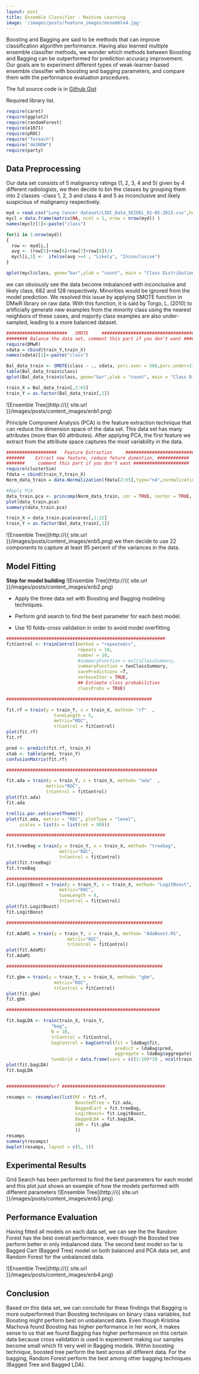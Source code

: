 ```yaml
---
layout: post
title: Ensemble Classifier - Machine Learning
image: '/images/posts/feature_images/ensemble4.jpg'
---
```


Boosting and Bagging are said to be methods that can improve classification algorithm performance. Having also learned multiple ensemble classifier methods, we wonder which methods between Boosting and Bagging can be outperformed for prediction accuracy improvement. Our goals are to experiment different types of weak-learner-based ensemble classifier with boosting and bagging parameters, and compare them with the performance evaluation procedures.

The full source code is in [Github Gist](https://gist.github.com/Lanbig/4a9cd4df96dfbabf3b6c2a9e5823e58e)

Required library list.

```R
require(caret)
require(ggplot2)
require(randomForest)
require(e1071)
require(pROC)
require("foreach")
require("doSNOW")
require(party)
```


## Data Preprocessing

Our data set consists of 5 malignancy ratings (1, 2, 3, 4 and 5) given by 4 different radiologists, we then decide to bin the classes by grouping them into 2 classes -class 1, 2, 3 and class 4 and 5 as inconclusive and likely suspicious of malignancy respectively. 

```R
myd = read.csv("Lung Cancer dataset/LIDC_Data_SEIDEL_01-05-2015.csv",header = T, sep = ',')
mycl = data.frame(matrix(NA, ncol = 1, nrow = nrow(myd)) )
names(mycl)[1]<-paste("class")

for(i in 1:nrow(myd))
{
  row <- myd[i,]
  avg <- (row[5]+row[6]+row[7]+row[8])/4
  mycl[i,1] <-  ifelse(avg >=4 , "Likely", "Inconclusive")
}

qplot(mycl$class, geom="bar",ylab = "count", main = "Class Distribution ", xlab = "Class", fill=as.factor(mycl$class)) 
```

we can obviously see the data become imbalanced with inconclusive and likely class, 682 and 128 respectively. Minorities would be ignored from the model prediction. We resolved this issue by applying SMOTE function in DMwR library on raw data. With this function, it is said by Torgo, L. (2010) to artificially generate new examples from the minority class using the nearest neighbors of these cases, and majority class examples are also under-sampled, leading to a more balanced dataset.

```R
#######################   SMOTE     #######################################
######## Balance the data set, comment this part if you don't want ########
require(DMwR)
sdata = cbind(train_Y,train_X)
names(sdata)[1]<-paste("class")

Bal_data_train <- SMOTE(class ~ ., sdata, perc.over = 500,perc.under=110)
table(Bal_data_train$class)
qplot(Bal_data_train$class, geom="bar",ylab = "count", main = "Class Distribution ", xlab = "Class", fill=Bal_data_train$class ) 

train_X = Bal_data_train[,2:65]
train_Y = as.factor(Bal_data_train[,1])
```
![Ensemble Tree](http://{{ site.url }}/images/posts/content_images/enb1.png)

Principle Component Analysis (PCA) is the feature extraction technique that can reduce the dimension space of the data set. This data set has many attributes (more than 60 attributes). After applying PCA, the first feature we extract from the attribute space captures the most variability in the data. 

```R
###################   Feature Extraction     ##############################
#######    Extract new feature, reduce feture dimention, ############
#######     comment this part if you don't want #####################
require(clusterSim)
fdata = cbind(train_Y,train_X)
Norm_data_train = data.Normalization(fdata[2:65],type="n4",normalization="column");

#Apply PCA
data_train.pca <- princomp(Norm_data_train, cor = TRUE, center = TRUE, scale. = TRUE) 
plot(data_train.pca)
summary(data_train.pca)

train_X = data_train.pca$scores[,1:22]
train_Y = as.factor(Bal_data_train[,1])
```

![Ensemble Tree](http://{{ site.url }}/images/posts/content_images/enb5.png)
we then decide to use 22 components to capture at least 95 percent of the variances in the data. 


## Model Fitting

**Step for model building**
![Ensemble Tree](http://{{ site.url }}/images/posts/content_images/enb2.png)

* Apply the three data set with Boosting and Bagging modeling techniques.

* Perform grid search to find the best parameter for each best model.

* Use 10 folds-cross validation in order to avoid model overfitting

```R
############################################################
fitControl <- trainControl(method = "repeatedcv",
                           repeats = 10,
                           number = 10,
                           #summaryFunction = multiClassSummary,
                           summaryFunction = twoClassSummary,
                           savePredictions =T,
                           verboseIter = TRUE,
                           ## Estimate class probabilities
                           classProbs = TRUE)

#######################################################

fit.rf = train(y = train_Y, x = train_X, method= "rf"  , 
                  tuneLength = 5,
                  metric="ROC",
                  trControl = fitControl)
plot(fit.rf)
fit.rf

pred <- predict(fit.rf, train_X)
xtab <- table(pred, train_Y)
confusionMatrix(fit.rf)

#########################################################

fit.ada = train(y = train_Y, x = train_X, method= "ada"  , 
               metric="ROC",
               trControl = fitControl)
plot(fit.ada)
fit.ada

trellis.par.set(caretTheme())
plot(fit.ada, metric = "ROC", plotType = "level",
     scales = list(x = list(rot = 90)))

############################################################

fit.treeBag = train(y = train_Y, x = train_X, method= "treebag", 
                    metric="ROC",
                    trControl = fitControl)
plot(fit.treeBag)
fit.treeBag

###########################################################
fit.LogitBoost = train(y = train_Y, x = train_X, method= "LogitBoost", 
                    metric="ROC",
                    tuneLength = 8,
                    trControl = fitControl)
plot(fit.LogitBoost)
fit.LogitBoost

###########################################################

fit.AdaM1 = train(y = train_Y, x = train_X, method= "AdaBoost.M1", 
                       metric="ROC",
                       trControl = fitControl)
plot(fit.AdaM1)
fit.AdaM1

###########################################################

fit.gbm = train(y = train_Y, x = train_X, method= "gbm", 
                  metric="ROC",
                  trControl = fitControl)
plot(fit.gbm)
fit.gbm

##########################################################

fit.bagLDA <- train(train_X, train_Y, 
                 "bag", 
                 B = 10, 
                 trControl = fitControl,
                 bagControl = bagControl(fit = ldaBag$fit,
                                         predict = ldaBag$pred,
                                         aggregate = ldaBag$aggregate),
                 tuneGrid = data.frame(vars = c((1:10)*10 , ncol(train_X))))
plot(fit.bagLDA)
fit.bagLDA


################Perf #######################################

resamps <- resamples(list(RF = fit.rf,
                          BoostedTree = fit.ada,
                          BaggedCart = fit.treeBag,
                          LogitBoost= fit.LogitBoost,
                          BaggedLDA = fit.bagLDA,
                          GBM = fit.gbm
                          ))
resamps
summary(resamps)
bwplot(resamps, layout = c(5, 1))
```

## Experimental Results
Grid Search has been performed to find the best parameters for each model and this plot just shows an example of how the models performed with different parameters 
![Ensemble Tree](http://{{ site.url }}/images/posts/content_images/enb3.png)

## Performance Evaluation 

Having fitted all models on each data set, we can see the the Random Forest has the best overall performance, even though the Boosted tree perform better in only imbalanced data. The second best model so far is Bagged Cart (Bagged Tree) model on both balanced and PCA data set, and Random Forest for the unbalanced data. 

![Ensemble Tree](http://{{ site.url }}/images/posts/content_images/enb4.png)

## Conclusion
Based on this data set, we can conclude for these findings that Bagging is more outperformed than Boosting techniques on binary class variables, but Boosting might perform best on unbalanced data. Even though Kristína Machová found Boosting has higher performance in her work, it makes sense to us that we found Bagging has higher performance on this certain data because cross validation is used in experiment making our samples become small which fit very well in Bagging models. Within boosting technique, boosted tree perform the best across all different data. For the bagging, Random Forest perform the best among other bagging techniques (Bagged Tree and Bagged LDA).







